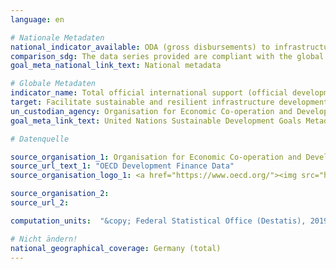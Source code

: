 ```yaml
---
language: en

# Nationale Metadaten
national_indicator_available: ODA (gross disbursements) to infrastructure <br> ODA and OOF (gross disbursements) to infrastructure
comparison_sdg: The data series provided are compliant with the global SDG Metadata.
goal_meta_national_link_text: National metadata

# Globale Metadaten
indicator_name: Total official international support (official development assistance plus other official flows) to infrastructure
target: Facilitate sustainable and resilient infrastructure development in developing countries through enhanced financial, technological and technical support to African countries, least developed countries, landlocked developing countries and small island developing States
un_custodian_agency: Organisation for Economic Co-operation and Development (OECD)
goal_meta_link_text: United Nations Sustainable Development Goals Metadata

# Datenquelle

source_organisation_1: Organisation for Economic Co-operation and Development (OECD)
source_url_text_1: "OECD Development Finance Data"
source_organisation_logo_1: <a href="https://www.oecd.org/"><img src="https://g205sdgs.github.io/sdg-indicators/public/LogosEn/oecd.png" alt="Logo OECD" /></a>

source_organisation_2:
source_url_2:

computation_units:  "&copy; Federal Statistical Office (Destatis), 2019"

# Nicht ändern!
national_geographical_coverage: Germany (total)
---
```

